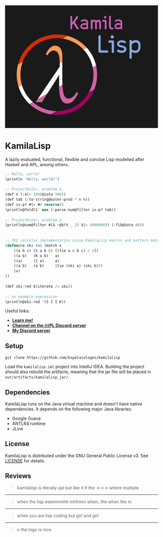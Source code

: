 
<p align="center">
  <img src="https://github.com/kspalaiologos/kamilalisp/raw/main/doc/logo.png">
</p>


# KamilaLisp

A lazily evaluated, functional, flexible and concise Lisp modelled after Haskell and APL, among others.

```lisp
;; Hello, world!
(println "Hello, world!")

;; ProjectEuler, problem 4.
(def n (:$(+ 100)@iota 900))
(def tab (:to-string@outer-prod * n n))
(def is-p? #(= #0 reverse))
(println@foldl1' max (:parse-num@filter is-p? tab))

;; ProjectEuler, problem 2.
(println@sum@filter #(& ~@$(% _ 2) $(> 4000000)) (:fib@iota 40))


;; SKI calculus implementation using KamilaLisp macros and pattern matching.
(defmacro ski (x) (match x
    ((a b c) (S a b c) [(tie a c b c) / 2])
    ((a b)   (K a b)   a)
    ((a)     (I a)     a)
    ((a b)   (a b)     (tie (ski a) (ski b)))
    (x)
))

(def ski-red $(iterate /= ski))

;; an example expression
(println@ski-red '(S I I K))
```

Useful links:

- **[Learn me!](doc)**
- **[Channel on the /r/PL Discord server](https://discord.gg/xr5VapADw7)**
- **[My Discord server](https://discord.gg/m4Wcenn)**

## Setup

```
git clone https://github.com/kspalaiologos/kamilalisp
```

Load the `kamilalisp.iml` project into IntelliJ IDEA. Building the project should also rebuild the artifacts, meaning that the jar file will be placed in `out/artifacts/kamilalisp_jar/`.

## Dependencies

KamilaLisp runs on the Java virtual machine and doesn't have native dependencies. It depends on the following major Java libraries:

* Google Guava
* ANTLR4 runtime
* JLine

## License

KamilaLisp is distributed under the GNU General Public License v3. See [LICENSE](https://github.com/kspalaiologos/kamilalisp/blob/main/LICENSE) for details.

## Reviews

> kamilalisp is literally apl but like it if the →→→ where multiple

---

> when the lisp eeemmmhh
> mhhmm when, the
> when the m

---

> when you are lisp coding but girl and girl

---

> o the logo is nice
